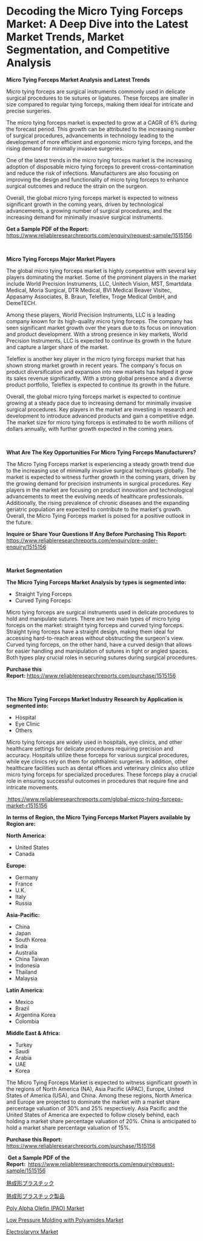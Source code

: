 <p><h1>Decoding the Micro Tying Forceps Market: A Deep Dive into the Latest Market Trends, Market Segmentation, and Competitive Analysis</h1></p><p><strong>Micro Tying Forceps Market Analysis and Latest Trends</strong></p>
<p><p>Micro tying forceps are surgical instruments commonly used in delicate surgical procedures to tie sutures or ligatures. These forceps are smaller in size compared to regular tying forceps, making them ideal for intricate and precise surgeries.</p><p>The micro tying forceps market is expected to grow at a CAGR of 6% during the forecast period. This growth can be attributed to the increasing number of surgical procedures, advancements in technology leading to the development of more efficient and ergonomic micro tying forceps, and the rising demand for minimally invasive surgeries.</p><p>One of the latest trends in the micro tying forceps market is the increasing adoption of disposable micro tying forceps to prevent cross-contamination and reduce the risk of infections. Manufacturers are also focusing on improving the design and functionality of micro tying forceps to enhance surgical outcomes and reduce the strain on the surgeon.</p><p>Overall, the global micro tying forceps market is expected to witness significant growth in the coming years, driven by technological advancements, a growing number of surgical procedures, and the increasing demand for minimally invasive surgical instruments.</p></p>
<p><strong>Get a Sample PDF of the Report:&nbsp;</strong> <a href="https://www.reliableresearchreports.com/enquiry/request-sample/1515156">https://www.reliableresearchreports.com/enquiry/request-sample/1515156</a></p>
<p>&nbsp;</p>
<p><strong>Micro Tying Forceps Major Market Players</strong></p>
<p><p>The global micro tying forceps market is highly competitive with several key players dominating the market. Some of the prominent players in the market include World Precision Instruments, LLC, Unitech Vision, MST, Smartdata Medical, Moria Surgical, DTR Medical, BVI Medical Beaver Visitec, Appasamy Associates, B. Braun, Teleflex, Troge Medical GmbH, and DemeTECH.</p><p>Among these players, World Precision Instruments, LLC is a leading company known for its high-quality micro tying forceps. The company has seen significant market growth over the years due to its focus on innovation and product development. With a strong presence in key markets, World Precision Instruments, LLC is expected to continue its growth in the future and capture a larger share of the market.</p><p>Teleflex is another key player in the micro tying forceps market that has shown strong market growth in recent years. The company's focus on product diversification and expansion into new markets has helped it grow its sales revenue significantly. With a strong global presence and a diverse product portfolio, Teleflex is expected to continue its growth in the future.</p><p>Overall, the global micro tying forceps market is expected to continue growing at a steady pace due to increasing demand for minimally invasive surgical procedures. Key players in the market are investing in research and development to introduce advanced products and gain a competitive edge. The market size for micro tying forceps is estimated to be worth millions of dollars annually, with further growth expected in the coming years.</p></p>
<p>&nbsp;</p>
<p><strong>What Are The Key Opportunities For Micro Tying Forceps Manufacturers?</strong></p>
<p><p>The Micro Tying Forceps market is experiencing a steady growth trend due to the increasing use of minimally invasive surgical techniques globally. The market is expected to witness further growth in the coming years, driven by the growing demand for precision instruments in surgical procedures. Key players in the market are focusing on product innovation and technological advancements to meet the evolving needs of healthcare professionals. Additionally, the rising prevalence of chronic diseases and the expanding geriatric population are expected to contribute to the market's growth. Overall, the Micro Tying Forceps market is poised for a positive outlook in the future.</p></p>
<p><strong>Inquire or Share Your Questions If Any Before Purchasing This Report:</strong> <a href="https://www.reliableresearchreports.com/enquiry/pre-order-enquiry/1515156">https://www.reliableresearchreports.com/enquiry/pre-order-enquiry/1515156</a></p>
<p>&nbsp;</p>
<p><strong>Market Segmentation</strong></p>
<p><strong>The Micro Tying Forceps Market Analysis by types is segmented into:</strong></p>
<p><ul><li>Straight Tying Forceps</li><li>Curved Tying Forceps</li></ul></p>
<p><p>Micro tying forceps are surgical instruments used in delicate procedures to hold and manipulate sutures. There are two main types of micro tying forceps on the market: straight tying forceps and curved tying forceps. Straight tying forceps have a straight design, making them ideal for accessing hard-to-reach areas without obstructing the surgeon's view. Curved tying forceps, on the other hand, have a curved design that allows for easier handling and manipulation of sutures in tight or angled spaces. Both types play crucial roles in securing sutures during surgical procedures.</p></p>
<p><strong>Purchase this Report:&nbsp;</strong><a href="https://www.reliableresearchreports.com/purchase/1515156">https://www.reliableresearchreports.com/purchase/1515156</a></p>
<p>&nbsp;</p>
<p><strong>The Micro Tying Forceps Market Industry Research by Application is segmented into:</strong></p>
<p><ul><li>Hospital</li><li>Eye Clinic</li><li>Others</li></ul></p>
<p><p>Micro tying forceps are widely used in hospitals, eye clinics, and other healthcare settings for delicate procedures requiring precision and accuracy. Hospitals utilize these forceps for various surgical procedures, while eye clinics rely on them for ophthalmic surgeries. In addition, other healthcare facilities such as dental offices and veterinary clinics also utilize micro tying forceps for specialized procedures. These forceps play a crucial role in ensuring successful outcomes in procedures that require fine and intricate movements.</p></p>
<p><a href="https://www.reliableresearchreports.com/global-micro-tying-forceps-market-r1515156">&nbsp;https://www.reliableresearchreports.com/global-micro-tying-forceps-market-r1515156</a></p>
<p><strong>In terms of Region, the Micro Tying Forceps Market Players available by Region are:</strong></p>
<p>
    <p> <strong> North America: </strong>
        <ul>
            <li>United States</li>
            <li>Canada</li>
        </ul>
        </p> 
    <p> <strong> Europe: </strong>
        <ul>
            <li>Germany</li>
            <li>France</li>
            <li>U.K.</li>
            <li>Italy</li>
            <li>Russia</li>
        </ul>
        </p> 
    <p> <strong> Asia-Pacific: </strong>
        <ul>
            <li>China</li>
            <li>Japan</li>
            <li>South Korea</li>
            <li>India</li>
            <li>Australia</li>
            <li>China Taiwan</li>
            <li>Indonesia</li>
            <li>Thailand</li>
            <li>Malaysia</li>
        </ul>
        </p> 
    <p> <strong> Latin America: </strong>
        <ul>
            <li>Mexico</li>
            <li>Brazil</li>
            <li>Argentina Korea</li>
            <li>Colombia</li>
        </ul>
        </p> 
    <p> <strong> Middle East & Africa: </strong>
        <ul>
            <li>Turkey</li>
            <li>Saudi</li>
            <li>Arabia</li>
            <li>UAE</li>
            <li>Korea</li>
        </ul>
    </p>
    </p>
<p><p>The Micro Tying Forceps Market is expected to witness significant growth in the regions of North America (NA), Asia Pacific (APAC), Europe, United States of America (USA), and China. Among these regions, North America and Europe are projected to dominate the market with a market share percentage valuation of 30% and 25% respectively. Asia Pacific and the United States of America are expected to follow closely behind, each holding a market share percentage valuation of 20%. China is anticipated to hold a market share percentage valuation of 15%.</p></p>
<p><strong>Purchase this Report: </strong><a href="https://www.reliableresearchreports.com/purchase/1515156">https://www.reliableresearchreports.com/purchase/1515156</a></p>
<p>&nbsp;<strong>Get a Sample PDF of the Report:&nbsp;&nbsp;</strong><a href="https://www.reliableresearchreports.com/enquiry/request-sample/1515156">https://www.reliableresearchreports.com/enquiry/request-sample/1515156</a></p>
<p><strong></strong></p>
<p><p><a href="https://github.com/laurenreichert/Market-Research-Report-List-1/blob/main/240978950722.md">熱成形プラスチック</a></p><p><a href="https://github.com/vtbvgl20191192/Market-Research-Report-List-2/blob/main/812264150721.md">熱成形プラスチック製品</a></p><p><a href="https://issuu.com/reportprime-2/docs/poly-alpha-olefin-pao-market-size-2030.pptx">Poly Alpha Olefin (PAO) Market</a></p><p><a href="https://issuu.com/reportprime-2/docs/low-pressure-molding-with-polyamides-market-size-2">Low Pressure Molding with Polyamides Market</a></p><p><a href="https://github.com/cameroneffertz/Market-Research-Report-List-1/blob/main/electrolarynx-market.md">Electrolarynx Market</a></p></p>